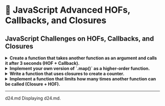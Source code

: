 
# 📜 JavaScript Advanced HOFs, Callbacks, and Closures


## **JavaScript Challenges on HOFs, Callbacks, and Closures**

<details>
  <summary><strong>Create a function that takes another function as an argument and calls it after 3 seconds (HOF + Callback).</strong></summary>

  ```js
  function delayedExecution(callback) {
      setTimeout(callback, 3000);
  }

  // Example usage
  delayedExecution(() => console.log("Executed after 3 seconds"));
  ```
</details>

<details>
  <summary><strong>Implement your own version of `.map()` as a higher-order function.</strong></summary>

  ```js
  function customMap(array, callback) {
      let result = [];
      for (let i = 0; i < array.length; i++) {
          result.push(callback(array[i], i, array)); // Apply callback to each element
      }
      return result;
  }

  // Example usage
  console.log(customMap([1, 2, 3], num => num * 2)); 
  // Output: [2, 4, 6]
  ```
</details>

<details>
  <summary><strong>Write a function that uses closures to create a counter.</strong></summary>

  ```js
  function createCounter() {
      let count = 0;
      return function() { // Closure retains access to `count`
          return ++count;
      };
  }

  // Example usage
  const counter = createCounter();
  console.log(counter()); // Output: 1
  console.log(counter()); // Output: 2
  console.log(counter()); // Output: 3
  ```
</details>

<details>
  <summary><strong>Implement a function that limits how many times another function can be called (Closure + HOF).</strong></summary>

  ```js
  function limit(fn, limit) {
      let calledtimes = 0;
      return function () {
          if (calledtimes < limit) {
              calledtimes++;
              fn();
          }
      };
  }

  // Example usage
  let fn = limit(() => console.log("hello"), 3);
  fn(); // "hello"
  fn(); // "hello"
  fn(); // "hello"
  fn(); // (No output, limit reached)
  ```
</details>

---
d24.md
Displaying d24.md.
